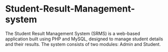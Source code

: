 # Student-Result-Management-system
The Student Result Management System (SRMS) is a web-based application built using PHP and MySQL, designed to manage student details and their results. The system consists of two modules: Admin and Student.
